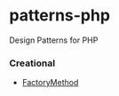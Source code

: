 patterns-php
============

Design Patterns for PHP

### Creational

* [FactoryMethod](creational/factoryMethod)